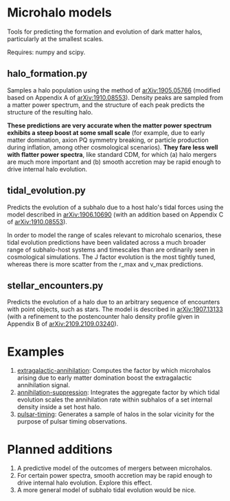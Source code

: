 # Microhalo models
Tools for predicting the formation and evolution of dark matter halos, particularly at the smallest scales.

Requires: numpy and scipy.

## halo_formation.py

Samples a halo population using the method of [arXiv:1905.05766](https://arxiv.org/abs/1905.05766) (modified based on Appendix A of [arXiv:1910.08553](https://arxiv.org/abs/1910.08553)). Density peaks are sampled from a matter power spectrum, and the structure of each peak predicts the structure of the resulting halo.

**These predictions are very accurate when the matter power spectrum exhibits a steep boost at some small scale** (for example, due to early matter domination, axion PQ symmetry breaking, or particle production during inflation, among other cosmological scenarios). **They fare less well with flatter power spectra**, like standard CDM, for which (a) halo mergers are much more important and (b) smooth accretion may be rapid enough to drive internal halo evolution.

## tidal_evolution.py

Predicts the evolution of a subhalo due to a host halo's tidal forces using the model described in [arXiv:1906.10690](https://arxiv.org/abs/1906.10690) (with an addition based on Appendix C of [arXiv:1910.08553](https://arxiv.org/abs/1910.08553)).

In order to model the range of scales relevant to microhalo scenarios, these tidal evolution predictions have been validated across a much broader range of subhalo-host systems and timescales than are ordinarily seen in cosmological simulations. The J factor evolution is the most tightly tuned, whereas there is more scatter from the r_max and v_max predictions.

## stellar_encounters.py

Predicts the evolution of a halo due to an arbitrary sequence of encounters with point objects, such as stars. The model is described in [arXiv:1907.13133](https://arxiv.org/abs/1907.13133) (with a refinement to the postencounter halo density profile given in Appendix B of [arXiv:2109.2109.03240](https://arxiv.org/abs/2109.03240)).

# Examples

1. [extragalactic-annihilation](examples/extragalactic-annihilation): Computes the factor by which microhalos arising due to early matter domination boost the extragalactic annihilation signal.
2. [annihilation-suppression](examples/annihilation-suppression): Integrates the aggregate factor by which tidal evolution scales the annihilation rate within subhalos of a set internal density inside a set host halo.
3. [pulsar-timing](examples/pulsar-timing): Generates a sample of halos in the solar vicinity for the purpose of pulsar timing observations.

# Planned additions

1. A predictive model of the outcomes of mergers between microhalos.
2. For certain power spectra, smooth accretion may be rapid enough to drive internal halo evolution. Explore this effect.
3. A more general model of subhalo tidal evolution would be nice.
